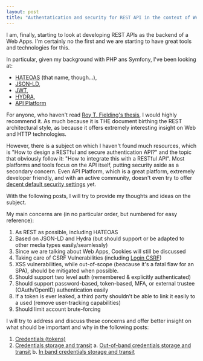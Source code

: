 ```yaml
---
layout: post
title: "Authentatication and security for REST API in the context of Web Apps (Intro)"
---
```


I am, finally, starting to look at developing REST APIs as the backend of a Web
Apps.  I'm certainly no the first and we are starting to have great tools and
technologies for this.

In particular, given my background with PHP ans Symfony, I've been looking at:
* [HATEOAS](https://en.wikipedia.org/wiki/HATEOAS) (that name, though...),
* [JSON-LD](http://json-ld.org/),
* [JWT](https://jwt.io/),
* [HYDRA](http://www.markus-lanthaler.com/hydra/),
* [API Platform](https://api-platform.com/)

For anyone, who haven't read [Roy T. Fielding's
thesis](https://www.ics.uci.edu/~fielding/pubs/dissertation/top.htm), I would
highly recommend it. As much because it is THE document birthing the REST
architectural style, as because it offers extremely interesting insight on Web
and HTTP technologies.

However, there is a subject on which I haven't found much resources, which is
"How to design a RESTful and secure authentication API?" and the topic that
obviously follow it: "How to integrate this with a RESTful API".  Most platforms
and tools focus on the API itself, putting security aside as a secondary
concern. Even API Platform, which is a great platform, extremely developer
friendly, and with an active community, doesn't even try to offer [decent
default security
settings](https://github.com/api-platform/api-platform/issues/109) yet.

With the following posts, I will try to provide my thoughts and ideas on the
subject.

My main concerns are (in no particular order, but numbered for easy reference):
1. As REST as possible, including HATEOAS
2. Based on JSON-LD and Hydra (but should support or be adapted to other media
   types easily/seamlessly)
3. Since we are talking about Web Apps, Cookies will still be discussed
4. Taking care of CSRF Vulnerabilities (including [Login
   CSRF](http://www.adambarth.com/papers/2008/barth-jackson-mitchell-b.pdf))
5. XSS vulnerabilities, while out-of-scope (beacause it's a fatal flaw for an
   SPA), should be mitigated when possible.
6. Should support two level auth (remembered & explicitly authenticated)
7. Should support password-based, token-based, MFA, or external trustee
   (OAuth/OpenID) authentication easily
8. If a token is ever leaked, a third party shouldn’t be able to link it easily
   to a used (remove user-tracking capabilities)
9. Should limit account brute-forcing

I will try to address and discuss these concerns and offer better insight on
what should be important and why in the following posts:

1. [Credentials (tokens)](/2017/04/23/credentials-for-REST-API.html)
2. [Credentials storage and transit](2017/04/23/Credentials-storage-and-transit-in-REST-API-and-web-apps.html)
  a. [Out-of-band credentials storage and transit](2017/04/23/Out-of-band-credentials-storage-and-transit-in-REST-API-and-web-apps.html)
  b. [In band credentials storage and transit](2017/04/23/In-band-credentials-storage-and-transit-in-REST-API-and-web-apps.html)
